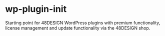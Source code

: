 # wp-plugin-init
Starting point for 48DESIGN WordPress plugins with premium functionality, license management and update functionality via the 48DESIGN shop.
